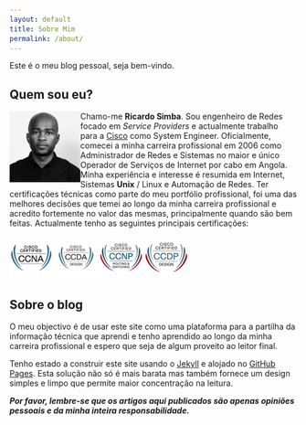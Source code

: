 ```yaml
---
layout: default
title: Sobre Mim
permalink: /about/
---
```


Este é o meu blog pessoal, seja bem-vindo.

## Quem sou eu?


<img align="left" src="/assets/rs.jpg">

Chamo-me **Ricardo Simba**. Sou engenheiro de Redes focado em *Service Providers* e actualmente trabalho para a [Cisco](https://www.cisco.com/) como System Engineer. Oficialmente, comecei a minha carreira profissional em 2006 como Administrador de Redes e Sistemas no maior e único Operador de Serviços de Internet por cabo em Angola. Minha experiência e interesse é resumida em Internet, Sistemas **Unix** / Linux e Automação de Redes. Ter certificações técnicas como parte do meu portfólio profissional, foi uma das melhores decisões que temei ao longo da minha carreira profissional e acredito fortemente no valor das mesmas, principalmente quando são bem feitas. Actualmente tenho as seguintes principais certificações:

<img src="/assets/ccna_sm.jpg" class="align-center">
<img src="/assets/ccda.jpg" class="align-center">
<img src="/assets/ccnp_rs.jpg" class="align-center">
<img src="/assets/ccdp.jpg" class="align-center">


## Sobre o blog

O meu objectivo é de usar este site como uma plataforma para a partilha da informação técnica que aprendi e tenho aprendido ao longo da minha carreira profissional e espero que seja de algum proveito ao leitor final.

Tenho estado a construir este site usando o [Jekyll](https://jekyllrb.com/) e alojado no [GitHub Pages](https://pages.github.com). Esta solução não só é mais barata mas também fornece um design simples e limpo que permite maior concentração na leitura.



***Por favor, lembre-se que os artigos aqui publicados são apenas opiniões pessoais e da minha inteira responsabilidade.***
